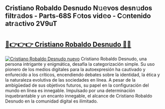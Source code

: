 ## Cristiano Robaldo Desnudo N𝚞𝚎vos desn𝚞dos filtr𝚊dos - Parts-68S F𝚘tos vid𝚎o - C𝚘ntenido atr𝚊ctivo 2V9uT

# <h2><a href="http://mb49xpi.tromn.icu/?c=Cristiano+Robaldo+Desnudo">🔗👉👉👉 Cristiano Robaldo Desnudo 🔗🔗</a></h2>

[![Cristiano Robaldo Desnudo nuevo](https://i.imgur.com/pEAQMta.gif)](http://mb49xpi.tromn.icu/?c=Cristiano+Robaldo+Desnudo)
Cristiano Robaldo Desnudo, una persona intrigante y enigmática, desafía la categorización simple. Su uso pionero de los medios digitales para la autoexpresión ha cautivado y enfurecido a los críticos, encendiendo debates sobre la identidad, la ética y la naturaleza evolutiva de las sociedades en línea. A pesar de la ambigüedad de sus objetivos futuros, su papel en la configuración del mundo en línea es innegable. Impulsado por una determinación inquebrantable y un encanto innegable, el alcance de Cristiano Robaldo Desnudo en la comunidad digital es ilimitado.
